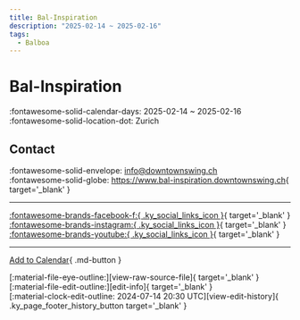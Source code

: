 ```yaml
---
title: Bal-Inspiration
description: "2025-02-14 ~ 2025-02-16"
tags:
  - Balboa
---
```


# Bal-Inspiration 

:fontawesome-solid-calendar-days: 2025-02-14 ~ 2025-02-16  
:fontawesome-solid-location-dot: Zurich  

## Contact

:fontawesome-solid-envelope: <info@downtownswing.ch>  
:fontawesome-solid-globe: <https://www.bal-inspiration.downtownswing.ch>{ target='_blank' }  

---

 [:fontawesome-brands-facebook-f:{ .ky_social_links_icon }](https://www.facebook.com/downtownswing){ target='_blank' } [:fontawesome-brands-instagram:{ .ky_social_links_icon }](https://instagram.com/downtownswingch){ target='_blank' } [:fontawesome-brands-youtube:{ .ky_social_links_icon }](https://youtube.com/@downtownswing_zurich){ target='_blank' }

---

[Add to Calendar](https://swing.news/ics/en/2025/ch/bal-inspiration-2025.ics){ .md-button }

<div class="ky_page_footer" markdown>
<div class="ky_page_footer_trailing" markdown="span">
[:material-file-eye-outline:][view-raw-source-file]{ target='_blank' }
[:material-file-edit-outline:][edit-info]{ target='_blank' }
</div>
<div class="ky_page_footer_leading" markdown="span">
[:material-clock-edit-outline: 2024-07-14 20:30 UTC][view-edit-history]{ .ky_page_footer_history_button target='_blank' }
</div>
</div>

[view-raw-source-file]: https://github.com/swingdance/events/blob/main/2025/ch/bal-inspiration-2025.json "View Raw Source File"
[edit-info]: https://github.com/swingdance/events/issues/new?assignees=&labels=update+event&projects=&template=03-update_entity.yml&title=%5B2025%2Fch%5D%20Bal-Inspiration&region=ch&year=2025&id=bal-inspiration-2025&name=Bal-Inspiration&org_id= "Edit Info"

[view-edit-history]: https://github.com/swingdance/events/commits/main/2025/ch/bal-inspiration-2025.json "View Edit History"

